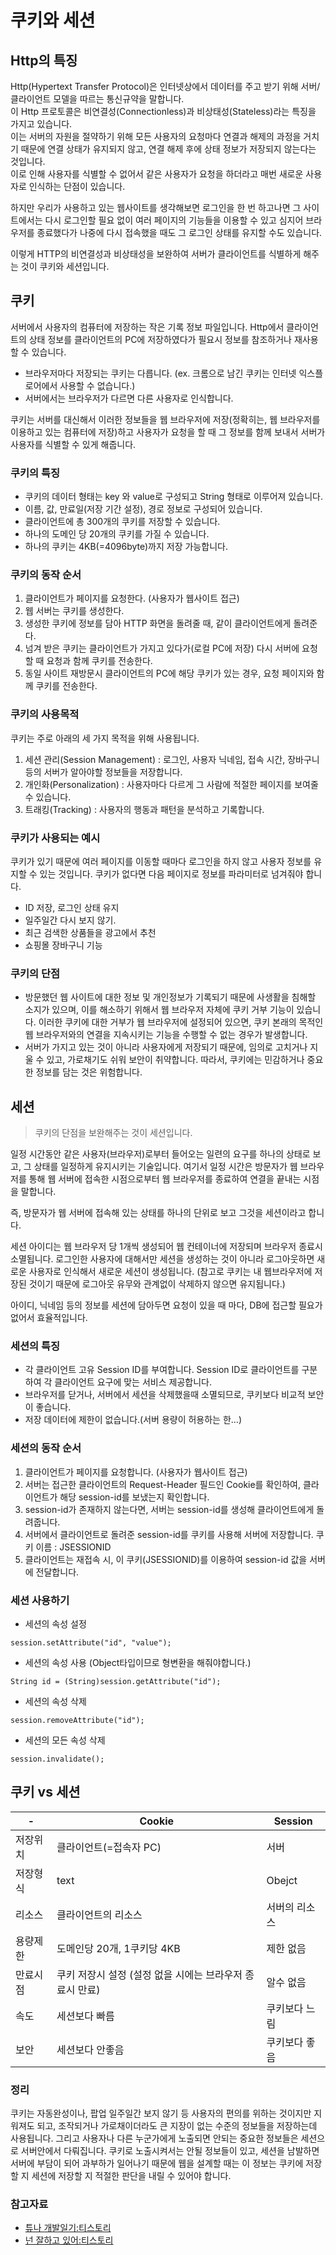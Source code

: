 # 쿠키와 세션

## Http의 특징

Http(Hypertext Transfer Protocol)은 인터넷상에서 데이터를 주고 받기 위해 서버/클라이언트 모델을 따르는 통신규약을 말합니다.  
이 Http 프로토콜은 비연결성(Connectionless)과 비상태성(Stateless)라는 특징을 가지고 있습니다.  
이는 서버의 자원을 절약하기 위해 모든 사용자의 요청마다 연결과 해제의 과정을 거치기 때문에 연결 상태가 유지되지 않고, 연결 해제 후에 상태 정보가 저장되지 않는다는 것입니다.  
이로 인해 사용자를 식별할 수 없어서 같은 사용자가 요청을 하더라고 매번 새로운 사용자로 인식하는 단점이 있습니다.

하지만 우리가 사용하고 있는 웹사이트를 생각해보면 로그인을 한 번 하고나면 그 사이트에서는 다시 로그인할 필요 없이 여러 페이지의 기능들을 이용할 수 있고 심지어 브라우저를 종료했다가 나중에 다시 접속했을 때도 그
로그인 상태를 유지할 수도 있습니다.

이렇게 HTTP의 비연결성과 비상태성을 보완하여 서버가 클라이언트를 식별하게 해주는 것이 쿠키와 세션입니다.

## 쿠키

서버에서 사용자의 컴퓨터에 저장하는 작은 기록 정보 파일입니다. Http에서 클라이언트의 상태 정보를 클라이언트의 PC에 저장하였다가 필요시 정보를 참조하거나 재사용할 수 있습니다.

- 브라우저마다 저장되는 쿠키는 다릅니다. (ex. 크롬으로 남긴 쿠키는 인터넷 익스플로어에서 사용할 수 없습니다.)
- 서버에서는 브라우저가 다르면 다른 사용자로 인식합니다.

쿠키는 서버를 대신해서 이러한 정보들을 웹 브라우저에 저장(정확히는, 웹 브라우저를 이용하고 있는 컴퓨터에 저장)하고 사용자가 요청을 할 때 그 정보를 함께 보내서 서버가 사용자를 식별할 수 있게 해줍니다.

### 쿠키의 특징

- 쿠키의 데이터 형태는 key 와 value로 구성되고 String 형태로 이루어져 있습니다.
- 이름, 값, 만료일(저장 기간 설정), 경로 정보로 구성되어 있습니다.
- 클라이언트에 총 300개의 쿠키를 저장할 수 있습니다.
- 하나의 도메인 당 20개의 쿠키를 가질 수 있습니다.
- 하나의 쿠키는 4KB(=4096byte)까지 저장 가능합니다.

### 쿠키의 동작 순서

1. 클라이언트가 페이지를 요청한다. (사용자가 웹사이트 접근)
2. 웹 서버는 쿠키를 생성한다.
3. 생성한 쿠키에 정보를 담아 HTTP 화면을 돌려줄 때, 같이 클라이언트에게 돌려준다.
4. 넘겨 받은 쿠키는 클라이언트가 가지고 있다가(로컬 PC에 저장) 다시 서버에 요청할 때 요청과 함께 쿠키를 전송한다.
5. 동일 사이트 재방문시 클라이언트의 PC에 해당 쿠키가 있는 경우, 요청 페이지와 함께 쿠키를 전송한다.

### 쿠키의 사용목적

쿠키는 주로 아래의 세 가지 목적을 위해 사용됩니다.

1. 세션 관리(Session Management) : 로그인, 사용자 닉네임, 접속 시간, 장바구니 등의 서버가 알아야할 정보들을 저장합니다.
2. 개인화(Personalization) : 사용자마다 다르게 그 사람에 적절한 페이지를 보여줄 수 있습니다.
3. 트래킹(Tracking) : 사용자의 행동과 패턴을 분석하고 기록합니다.

### 쿠키가 사용되는 예시

쿠키가 있기 때문에 여러 페이지를 이동할 때마다 로그인을 하지 않고 사용자 정보를 유지할 수 있는 것입니다. 쿠키가 없다면 다음 페이지로 정보를 파라미터로 넘겨줘야 합니다.

- ID 저장, 로그인 상태 유지
- 일주일간 다시 보지 않기.
- 최근 검색한 상품들을 광고에서 추천
- 쇼핑몰 장바구니 기능

### 쿠키의 단점

- 방문했던 웹 사이트에 대한 정보 및 개인정보가 기록되기 때문에 사생활을 침해할 소지가 있으며, 이를 해소하기 위해서 웹 브라우저 자체에 쿠키 거부 기능이 있습니다. 이러한 쿠키에 대한 거부가 웹 브라우저에
  설정되어 있으면, 쿠키 본래의 목적인 웹 브라우저와의 연결을 지속시키는 기능을 수행할 수 없는 경우가 발생합니다.
- 서버가 가지고 있는 것이 아니라 사용자에게 저장되기 때문에, 임의로 고치거나 지울 수 있고, 가로채기도 쉬워 보안이 취약합니다. 따라서, 쿠키에는 민감하거나 중요한 정보를 담는 것은 위험합니다.

## 세션

> 쿠키의 단점을 보완해주는 것이 세션입니다.

일정 시간동안 같은 사용자(브라우저)로부터 들어오는 일련의 요구를 하나의 상태로 보고, 그 상태를 일정하게 유지시키는 기술입니다. 여기서 일정 시간은 방문자가 웹 브라우저를 통해 웹 서버에 접속한 시점으로부터 웹
브라우저를 종료하여 연결을 끝내는 시점을 말합니다.

즉, 방문자가 웹 서버에 접속해 있는 상태를 하나의 단위로 보고 그것을 세션이라고 합니다.

세션 아이디는 웹 브라우저 당 1개씩 생성되어 웹 컨테이너에 저장되며 브라우저 종료시 소멸됩니다. 로그인한 사용자에 대해서만 세션을 생성하는 것이 아니라 로그아웃하면 새로운 사용자로 인식해서 새로운 세션이
생성됩니다.
(참고로 쿠키는 내 웹브라우저에 저장된 것이기 때문에 로그아웃 유무와 관계없이 삭제하지 않으면 유지됩니다.)

아이디, 닉네임 등의 정보를 세션에 담아두면 요청이 있을 때 마다, DB에 접근할 필요가 없어서 효율적입니다.

### 세션의 특징

- 각 클라이언트 고유 Session ID를 부여합니다. Session ID로 클라이언트를 구분하여 각 클라이언트 요구에 맞는 서비스 제공합니다.
- 브라우저를 닫거나, 서버에서 세션을 삭제했을때 소멸되므로, 쿠키보다 비교적 보안이 좋습니다.
- 저장 데이터에 제한이 없습니다.(서버 용량이 허용하는 한...)

### 세션의 동작 순서

1. 클라이언트가 페이지를 요청합니다. (사용자가 웹사이트 접근)
2. 서버는 접근한 클라이언트의 Request-Header 필드인 Cookie를 확인하여, 클라이언트가 해당 session-id를 보냈는지 확인합니다.
3. session-id가 존재하지 않는다면, 서버는 session-id를 생성해 클라이언트에게 돌려줍니다.
4. 서버에서 클라이언트로 돌려준 session-id를 쿠키를 사용해 서버에 저장합니다. 쿠키 이름 : JSESSIONID
5. 클라이언트는 재접속 시, 이 쿠키(JSESSIONID)를 이용하여 session-id 값을 서버에 전달합니다.

### 세션 사용하기

- 세션의 속성 설정

```
session.setAttribute("id", "value");
```

- 세션의 속성 사용 (Object타입이므로 형변환을 해줘야합니다.)

```
String id = (String)session.getAttribute("id");
```

- 세션의 속성 삭제

```
session.removeAttribute("id");
```

- 세션의 모든 속성 삭제

```
session.invalidate();
```

## 쿠키 vs 세션

-|Cookie|Session|
---------|----------|---------|
저장위치 |클라이언트(=접속자 PC) |서버 |
저장형식 |text |Obejct |
리소스 | 클라이언트의 리소스 | 서버의 리소스 |
용량제한 | 도메인당 20개, 1쿠키당 4KB | 제한 없음 |
만료시점 | 쿠키 저장시 설정 (설정 없을 시에는 브라우저 종료시 만료) | 알수 없음 |
속도 | 세션보다 빠름 | 쿠키보다 느림 |
보안 | 세션보다 안좋음 | 쿠키보다 좋음 |

### 정리

쿠키는 자동완성이나, 팝업 일주일간 보지 않기 등 사용자의 편의를 위하는 것이지만 지워져도 되고, 조작되거나 가로채이더라도 큰 지장이 없는 수준의 정보들을 저장하는데 사용됩니다. 그리고 사용자나 다른 누군가에게
노출되면 안되는 중요한 정보들은 세션으로 서버안에서 다뤄집니다. 쿠키로 노출시켜서는 안될 정보들이 있고, 세션을 남발하면 서버에 부담이 되어 과부하가 일어나기 때문에 웹을 설계할 때는 이 정보는 쿠키에 저장할 지
세션에 저장할 지 적절한 판단을 내릴 수 있어야 합니다.

### 참고자료

- [튜나 개발일기:티스토리](https://devuna.tistory.com/23?category=890707)
- [넌 잘하고 있어:티스토리](https://hahahoho5915.tistory.com/32)